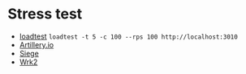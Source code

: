 # Stress test

* [loadtest](https://www.npmjs.com/package/loadtest)
    `loadtest -t 5 -c 100 --rps 100 http://localhost:3010`
* [Artillery.io](https://artillery.io/)
* [Siege](https://github.com/JoeDog/siege)
* [Wrk2](https://github.com/giltene/wrk2)

